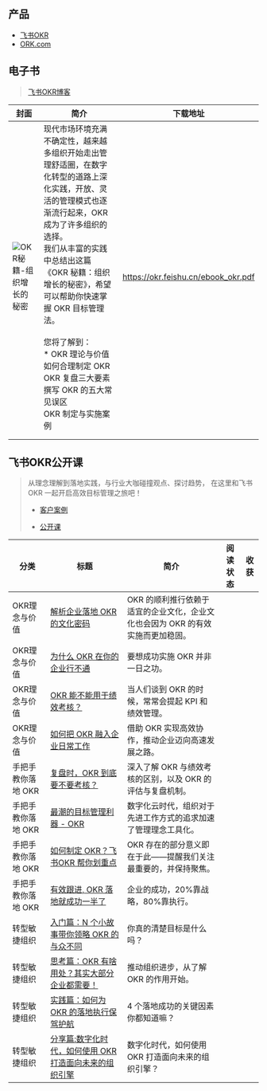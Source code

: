 ## 产品

* [飞书OKR](https://okr.feishu.cn/)
* [ORK.com](https://okr.com)





## 电子书

> [飞书OKR博客](https://okr.feishu.cn/blog)

| 封面                                                         | 简介                                                         | 下载地址                            |
| ------------------------------------------------------------ | ------------------------------------------------------------ | ----------------------------------- |
| ![OKR秘籍-组织增长的秘密](https://p6-hera.byteimg.com/tos-cn-i-jbbdkfciu3/4e7c87c42a59445dbb07ac8d99a95f58~tplv-jbbdkfciu3-webp:800:700.webp) | 现代市场环境充满不确定性，越来越多组织开始走出管理舒适圈，在数字化转型的道路上深化实践，开放、灵活的管理模式也逐渐流行起来，OKR 成为了许多组织的选择。<br/>我们从丰富的实践中总结出这篇《OKR 秘籍：组织增长的秘密》，希望可以帮助你快速掌握 OKR 目标管理法。<br/><br/>您将了解到：<br/> * OKR 理论与价值<br/>如何合理制定 OKR <br/>OKR 复盘三大要素<br/> 撰写 OKR 的五大常见误区<br/> OKR 制定与实施案例 | https://okr.feishu.cn/ebook_okr.pdf |
|                                                              |                                                              |                                     |
|                                                              |                                                              |                                     |





## 飞书OKR公开课

> 从理念理解到落地实践，与行业大咖碰撞观点、探讨趋势， 在这里和飞书OKR 一起开启高效目标管理之旅吧！
>
> * [客户案例](https://okr.feishu.cn/customers)
>
> * [公开课](https://okr.feishu.cn/webinar)

| 分类               | 标题                                                         | 简介                                                         | 阅读状态 | 收获 |
| ------------------ | ------------------------------------------------------------ | ------------------------------------------------------------ | -------- | ---- |
| OKR理念与价值      | [解析企业落地 OKR 的文化密码](https://okr.feishu.cn/webinar/okr-culture) | OKR 的顺利推行依赖于适宜的企业文化，企业文化也会因为 OKR 的有效实施而更加稳固。 |          |      |
| OKR理念与价值      | [为什么 OKR 在你的企业行不通](https://okr.feishu.cn/webinar/okr-pass) | 要想成功实施 OKR 并非一日之功。                              |          |      |
| OKR理念与价值      | [OKR 能不能用于绩效考核？](https://okr.feishu.cn/webinar/okr-kpi-intro) | 当人们谈到 OKR 的时候，常常会提起 KPI 和绩效管理。           |          |      |
| OKR理念与价值      | [如何把 OKR 融入企业日常工作](https://okr.feishu.cn/webinar/okr-daily) | 借助 OKR 实现高效协作，推动企业迈向高速发展之路。            |          |      |
| 手把手教你落地 OKR | [复盘时，OKR 到底要不要考核？](https://okr.feishu.cn/webinar/okr-assessment) | 深入了解 OKR 与绩效考核的区别，以及 OKR 的评估与复盘机制。   |          |      |
| 手把手教你落地 OKR | [最潮的目标管理利器 - OKR](https://okr.feishu.cn/webinar/okr-live) | 数字化云时代，组织对于先进工作方式的追求加速了管理理念工具化。 |          |      |
| 手把手教你落地 OKR | [如何制定 OKR？飞书OKR 帮你划重点](https://okr.feishu.cn/webinar/okr-plan) | OKR 存在的部分意义即在于此——提醒我们关注最重要的，并保持聚焦。 |          |      |
| 手把手教你落地 OKR | [有效跟进, OKR 落地就成功一半了](https://okr.feishu.cn/webinar/okr-success) | 企业的成功，20%靠战略，80%靠执行。                           |          |      |
| 转型敏捷组织       | [入门篇：N 个小故事带你领略 OKR 的与众不同](https://okr.feishu.cn/webinar/okr-starter) | 你真的清楚目标是什么吗？                                     |          |      |
| 转型敏捷组织       | [思考篇：OKR 有啥用处？其实大部分企业都需要！](https://okr.feishu.cn/webinar/okr-thought) | 推动组织进步，从了解 OKR 的作用开始。                        |          |      |
| 转型敏捷组织       | [实践篇：如何为 OKR 的落地执行保驾护航](https://okr.feishu.cn/webinar/okr-practice) | 4 个落地成功的关键因素你都知道嘛？                           |          |      |
| 转型敏捷组织       | [分享篇:数字化时代，如何使用 OKR 打造面向未来的组织引擎](https://okr.feishu.cn/webinar/okr-share) | 数字化时代，如何使用 OKR 打造面向未来的组织引擎？            |          |      |

